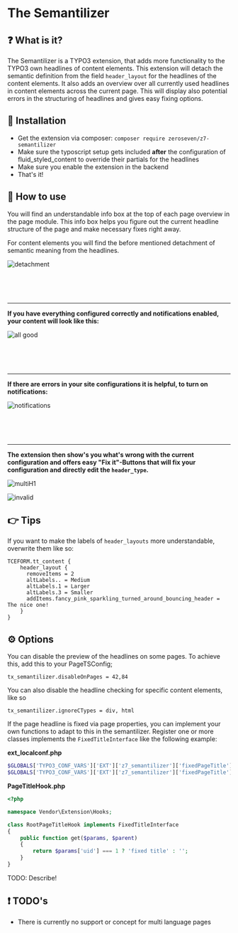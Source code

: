 # The Semantilizer

## :question: What is it?

The Semantilizer is a TYPO3 extension, that adds more functionality to the TYPO3 own headlines of content elements. This extension will detach the semantic definition from the field `header_layout` for the headlines of the content elements. It also adds an overview over all currently used headlines in content elements across the current page. This will display also potential errors in the structuring of headlines and gives easy fixing options.

## :wrench: Installation

* Get the extension via composer: `composer require zeroseven/z7-semantilizer`
* Make sure the typoscript setup gets included **after** the configuration of fluid_styled_content to override their partials for the headlines
* Make sure you enable the extension in the backend
* That's it!

## :roller_coaster: How to use

You will find an understandable info box at the top of each page overview in the page module. This info box helps you figure out the current headline structure of the page and make necessary fixes right away.

For content elements you will find the before mentioned detachment of semantic meaning from the headlines.

![detachment](./Resources/Public/Images/detachment.png)

<br /> 
<br /> 
<br /> 

---

**If you have everything configured correctly and notifications enabled, your content will look like this:**

![all good](./Resources/Public/Images/allgood.png)

<br /> 
<br /> 
<br /> 

---

**If there are errors in your site configurations it is helpful, to turn on notifications:**

![notifications](./Resources/Public/Images/showNotifications.png)

<br /> 
<br /> 
<br /> 

---

**The extension then show's you what's wrong with the current configuration and offers easy "Fix it"-Buttons that will fix your configuration and directly edit the ``header_type``.**

![multiH1](./Resources/Public/Images/multiH1.png)

![invalid](./Resources/Public/Images/invalid.png)

## :point_right: Tips

If you want to make the labels of `header_layouts` more understandable, overwrite them like so:

```tsconfig
TCEFORM.tt_content {
    header_layout {
      removeItems = 2
      altLabels.. = Medium
      altLabels.1 = Larger
      altLabels.3 = Smaller
      addItems.fancy_pink_sparkling_turned_around_bouncing_header = The nice one!
    }
}
```

## :gear: Options 

You can disable the preview of the headlines on some pages. To achieve this, add this to your PageTSConfig;

```
tx_semantilizer.disableOnPages = 42,84
```

You can also disable the headline checking for specific content elements, like so

```
tx_semantilizer.ignoreCTypes = div, html
```

If the page headline is fixed via page properties, you can implement your own functions to adapt to this in the semantilizer. Register one or more classes implements the `FixedTitleInterface` like the following example:

**ext_localconf.php**
```php
$GLOBALS['TYPO3_CONF_VARS']['EXT']['z7_semantilizer']['fixedPageTitle'][0] = \Vendor\Extension\Hooks\RootPageTitleHook::class;
$GLOBALS['TYPO3_CONF_VARS']['EXT']['z7_semantilizer']['fixedPageTitle'][1] = \Zeroseven\Semantilizer\FixedTitle\PageTitle::class;
``` 

**PageTitleHook.php**
```php
<?php

namespace Vendor\Extension\Hooks;

class RootPageTitleHook implements FixedTitleInterface
{
    public function get($params, $parent)
    {
        return $params['uid'] === 1 ? 'fixed title' : '';
    }
}

``` 
 
TODO: Describe!

## :exclamation: TODO's

* There is currently no support or concept for multi language pages
